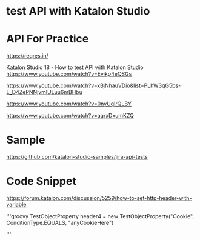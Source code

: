 # test API with Katalon Studio

# API For Practice
https://reqres.in/

Katalon Studio 18 - How to test API with Katalon Studio
https://www.youtube.com/watch?v=Evikp4eQSGs


https://www.youtube.com/watch?v=xBjNhauVDio&list=PLhW3qG5bs-L_D4ZePNNjvmIULuu6mBHbu


https://www.youtube.com/watch?v=0nyUqIrQLBY

https://www.youtube.com/watch?v=aqrxDxumKZQ


# Sample
https://github.com/katalon-studio-samples/jira-api-tests


# Code Snippet
https://forum.katalon.com/discussion/5259/how-to-set-http-header-with-variable

'''groovy
TestObjectProperty header4 = new TestObjectProperty("Cookie", ConditionType.EQUALS, "anyCookieHere")

'''
